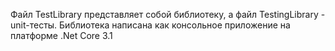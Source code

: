 Файл TestLibrary представляет собой библиотеку, а файл TestingLibrary - unit-тесты. Библиотека написана как консольное приложение на платформе .Net Core 3.1
